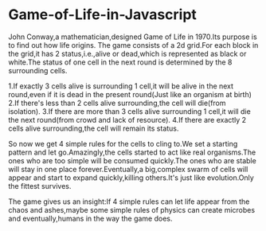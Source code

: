 # Game-of-Life-in-Javascript
John Conway,a mathematician,designed Game of Life in 1970.Its purpose is to find out how life origins.
The game consists of a 2d grid.For each block in the grid,it has 2 status,i.e.,alive or dead,which is represented as black or white.The status of one cell in the next round is determined by the 8 surrounding cells.

1.If exactly 3 cells alive is surrounding 1 cell,it will be alive in the next round,even if it is dead in the present round(Just like an organism at birth)
2.If there's less than 2 cells alive surrounding,the cell will die(from isolation).
3.If there are more than 3 cells alive surrounding 1 cell,it will die the next round(from crowd and lack of resource).
4.If there are exactly 2 cells alive surrounding,the cell will remain its status.    

So now we get 4 simple rules for the cells to cling to.We set a starting pattern and let go.Amazingly,the cells started to act like real organisms.The ones who are too simple will be consumed quickly.The ones who are stable will stay in one place forever.Eventually,a big,complex swarm of cells will appear and start to expand quickly,killing others.It's just like evolution.Only the fittest survives.   

The game gives us an insight:If 4 simple rules can let life appear from the chaos and ashes,maybe some simple rules of physics can create microbes and eventually,humans in the way the game does.
